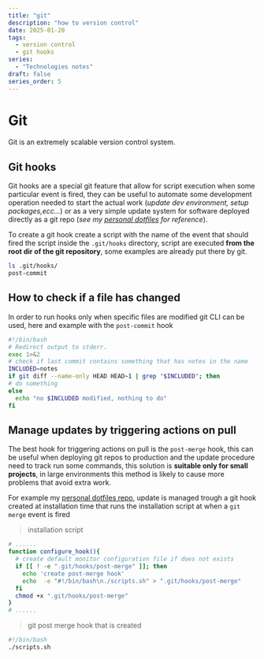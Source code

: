 ```yaml
---
title: "git"
description: "how to version control"
date: 2025-01-20
tags:
  - version control
  - git hooks
series:
  - "Technologies notes"
draft: false
series_order: 5
---
```


# Git

Git is an extremely scalable version control system.

## Git hooks

Git hooks are a special git feature that allow for script execution when some particular event is fired, they can be useful to automate some development operation needed to start the actual work (*update dev environment, setup packages,ecc...*) or as a very simple update system for software deployed directly as a git repo (*see my [personal dotfiles](https://github.com/carnivuth/scripts) for reference*).

To create a git hook create a script with the name of the event that should fired the script inside the `.git/hooks` directory, script are executed **from the root dir of the git repository**, some examples are already put there by git.

```bash
ls .git/hooks/
post-commit
```

## How to check if a file has changed

In order to run hooks only when specific files are modified git CLI can be used, here and example with the `post-commit` hook

```bash
#!/bin/bash
# Redirect output to stderr.
exec 1>&2
# check if last commit contains something that has notes in the name
INCLUDED=notes
if git diff --name-only HEAD HEAD~1 | grep "$INCLUDED"; then
# do something
else
  echo "no $INCLUDED modified, nothing to do"
fi
```

## Manage updates by triggering actions on pull

The best hook for triggering actions on pull is the `post-merge` hook, this can be useful when deploying git repos to production and the update procedure need to track run some commands, this solution is **suitable only for small projects**, in large environments this method is likely to cause more problems that avoid extra work.

For example my [personal dotfiles repo](https://github.com/carnivuth/scripts), update is managed trough a git hook created at installation time that runs the installation script at when a `git merge` event is fired

> installation script
```bash
# ......
function configure_hook(){
  # create default monitor configuration file if does not exists
  if [[ ! -e ".git/hooks/post-merge" ]]; then
    echo 'create post-merge hook'
    echo  -e "#!/bin/bash\n./scripts.sh" > ".git/hooks/post-merge"
  fi
  chmod +x ".git/hooks/post-merge"
}
# ......
```

> git post merge hook that is created
```bash
#!/bin/bash
./scripts.sh
```
